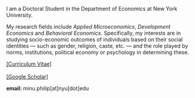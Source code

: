 
I am a Doctoral Student in the Department of Economics at New York University. 

My research fields include *Applied Microeconomics*, *Development Economics* and *Behavioral Economics*. Specifically, my interests are in studying socio-economic outcomes of individuals based on their social identities &mdash; such as gender, religion, caste, etc. &mdash;  and the role played by norms, institutions, political economy or psychology in determining these.


<a href="Files/CV_PhilipMinu.pdf">[Curriculum Vitae]</a>
<br>
<br><a href="https://scholar.google.com/citations?user=yqwUdjkAAAAJ&hl=en">[Google Scholar]</a>
<br>
<p> <b> email: </b> minu.philip[at]nyu[dot]edu </p>






